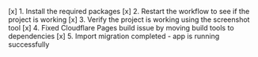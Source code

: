 [x] 1. Install the required packages
[x] 2. Restart the workflow to see if the project is working
[x] 3. Verify the project is working using the screenshot tool
[x] 4. Fixed Cloudflare Pages build issue by moving build tools to dependencies
[x] 5. Import migration completed - app is running successfully